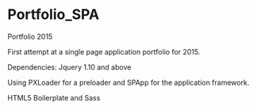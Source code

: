 # Portfolio_SPA
Portfolio 2015

First attempt at a single page application portfolio for 2015. 

Dependencies: Jquery 1.10 and above

Using PXLoader for a preloader and SPApp for the application framework.

HTML5 Boilerplate and Sass
